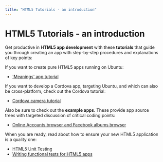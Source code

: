 ```yaml
---
title: "HTML5 Tutorials - an introduction"
---
```


# HTML5 Tutorials - an introduction

Get productive in **HTML5 app development** with these **tutorials** that
guide you through creating an app with step-by-step procedures and
explanations of key points:

If you want to create pure HTML5 apps running on Ubuntu:

  * ['Meanings' app tutorial](meanings-app-html5-tutorial.md)

If you want to develop a Cordova app, targeting Ubuntu, and which can also be
cross-platform, check out the Cordova tutorial:

  * [Cordova camera tutorial](cordova-camera-app-tutorial.md)

Also be sure to check out the **example apps**. These provide app source trees
with targeted discussion of critical coding points:

  * [Online Accounts browser and Facebook albums browser](html5-example-online-accounts.md)

When you are ready, read about how to ensure your new HTML5 application is a
quality one:

  * [HTML5 Unit Testing](html5-unit-testing.md)
  * [Writing functional tests for HTML5 apps](writing-html5-functional-tests.md)
